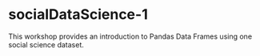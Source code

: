 # socialDataScience-1
This workshop provides an introduction to Pandas Data Frames using one social science dataset.
